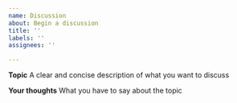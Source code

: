 ```yaml
---
name: Discussion
about: Begin a discussion
title: ''
labels: ''
assignees: ''

---
```


**Topic**
A clear and concise description of what you want to discuss

**Your thoughts**
What you have to say about the topic
